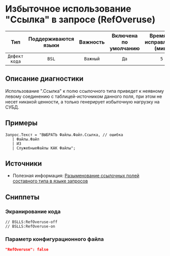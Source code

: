 # Избыточное использование "Ссылка" в запросе (RefOveruse)

 Тип | Поддерживаются<br>языки | Важность | Включена<br>по умолчанию | Время на<br>исправление (мин) | Тэги 
 :-: | :-: | :-: | :-: | :-: | :-: 
 `Дефект кода` | `BSL` | `Важный` | `Да` | `5` | `sql`<br>`performance` 

<!-- Блоки выше заполняются автоматически, не трогать -->
## Описание диагностики
<!-- Описание диагностики заполняется вручную. Необходимо понятным языком описать смысл и схему работу -->
Использование ".Ссылка" к полю ссылочного типа приведет к неявному левому соединению с таблицей-источником данного поля, 
при этом не несет никакой ценности, а только генерирует избыточную нагрузку на СУБД.
## Примеры
<!-- В данном разделе приводятся примеры, на которые диагностика срабатывает, а также можно привести пример, как можно исправить ситуацию -->
```bsl
Запрос.Текст = "ВЫБРАТЬ Файлы.Файл.Ссылка, // ошибка
   | Файлы.Файл
   | ИЗ
   | СлужебныеФайлы КАК Файлы";
```
## Источники
<!-- Необходимо указывать ссылки на все источники, из которых почерпнута информация для создания диагностики -->
<!-- Примеры источников

* Источник: [Стандарт: Тексты модулей](https://its.1c.ru/db/v8std#content:456:hdoc)
* Полезная информация: [Отказ от использования модальных окон](https://its.1c.ru/db/metod8dev#content:5272:hdoc)
* Источник: [Cognitive complexity, ver. 1.4](https://www.sonarsource.com/docs/CognitiveComplexity.pdf) -->
* Полезная информация: [Разыменование ссылочных полей составного типа в языке запросов](https://its.1c.ru/db/v8std/content/654/hdoc)

## Сниппеты

<!-- Блоки ниже заполняются автоматически, не трогать -->
### Экранирование кода

```bsl
// BSLLS:RefOveruse-off
// BSLLS:RefOveruse-on
```

### Параметр конфигурационного файла

```json
"RefOveruse": false
```
